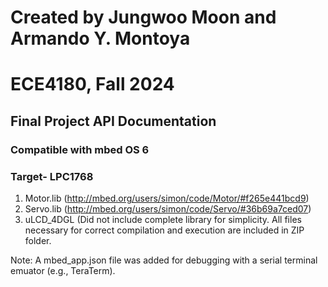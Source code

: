 # Created by Jungwoo Moon and Armando Y. Montoya #
# ECE4180, Fall 2024 #

## Final Project API Documentation ##
### Compatible with mbed OS 6 ###
### Target- LPC1768 ###
1. Motor.lib (http://mbed.org/users/simon/code/Motor/#f265e441bcd9)
2. Servo.lib (http://mbed.org/users/simon/code/Servo/#36b69a7ced07)
3. uLCD_4DGL (Did not include complete library for simplicity. All files necessary for correct compilation and execution are included in ZIP folder.

Note: A mbed_app.json file was added for debugging with a serial terminal emuator (e.g., TeraTerm).
   
